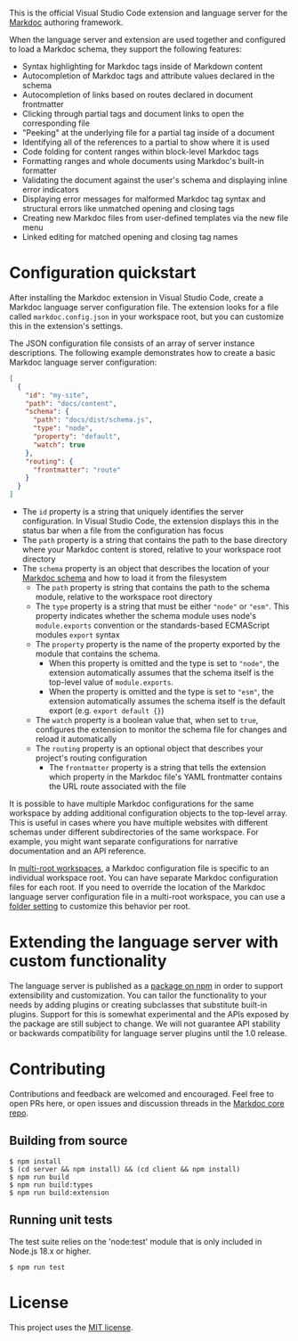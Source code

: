 This is the official Visual Studio Code extension and language server for the [Markdoc](https://markdoc.dev/) authoring framework.

When the language server and extension are used together and configured to load a Markdoc schema, they support the following features:

- Syntax highlighting for Markdoc tags inside of Markdown content
- Autocompletion of Markdoc tags and attribute values declared in the schema
- Autocompletion of links based on routes declared in document frontmatter
- Clicking through partial tags and document links to open the corresponding file
- "Peeking" at the underlying file for a partial tag inside of a document
- Identifying all of the references to a partial to show where it is used
- Code folding for content ranges within block-level Markdoc tags
- Formatting ranges and whole documents using Markdoc's built-in formatter
- Validating the document against the user's schema and displaying inline error indicators
- Displaying error messages for malformed Markdoc tag syntax and structural errors like unmatched opening and closing tags
- Creating new Markdoc files from user-defined templates via the new file menu
- Linked editing for matched opening and closing tag names

# Configuration quickstart

After installing the Markdoc extension in Visual Studio Code, create a Markdoc language server configuration file. The extension looks for a file called `markdoc.config.json` in your workspace root, but you can customize this in the extension's settings.

The JSON configuration file consists of an array of server instance descriptions. The following example demonstrates how to create a basic Markdoc language server configuration:

```json
[
  {
    "id": "my-site",
    "path": "docs/content",
    "schema": {
      "path": "docs/dist/schema.js",
      "type": "node",
      "property": "default",
      "watch": true
    },
    "routing": {
      "frontmatter": "route"
    }
  }
]
```

- The `id` property is a string that uniquely identifies the server configuration. In Visual Studio Code, the extension displays this in the status bar when a file from the configuration has focus
- The `path` property is a string that contains the path to the base directory where your Markdoc content is stored, relative to your workspace root directory
- The `schema` property is an object that describes the location of your [Markdoc schema](https://markdoc.dev/docs/config) and how to load it from the filesystem
  - The `path` property is string that contains the path to the schema module, relative to the workspace root directory
  - The `type` property is a string that must be either `"node"` or `"esm"`. This property indicates whether the schema module uses node's `module.exports` convention or the standards-based ECMAScript modules `export` syntax
  - The `property` property is the name of the property exported by the module that contains the schema.
    - When this property is omitted and the type is set to `"node"`, the extension automatically assumes that the schema itself is the top-level value of `module.exports`.
    - When the property is omitted and the type is set to `"esm"`, the extension automatically assumes the schema itself is the default export (e.g. `export default {}`)
  - The `watch` property is a boolean value that, when set to `true`, configures the extension to monitor the schema file for changes and reload it automatically
  - The `routing` property is an optional object that describes your project's routing configuration
    - The `frontmatter` property is a string that tells the extension which property in the Markdoc file's YAML frontmatter contains the URL route associated with the file

It is possible to have multiple Markdoc configurations for the same workspace by adding additional configuration objects to the top-level array. This is useful in cases where you have multiple websites with different schemas under different subdirectories of the same workspace. For example, you might want separate configurations for narrative documentation and an API reference.

In [multi-root workspaces](https://code.visualstudio.com/docs/editor/multi-root-workspaces), a Markdoc configuration file is specific to an individual workspace root. You can have separate Markdoc configuration files for each root. If you need to override the location of the Markdoc language server configuration file in a multi-root workspace, you can use a [folder setting](https://code.visualstudio.com/docs/editor/multi-root-workspaces#_settings) to customize this behavior per root.

# Extending the language server with custom functionality

The language server is published as a [package on npm](https://www.npmjs.com/package/@markdoc/language-server) in order to support extensibility and customization. You can tailor the functionality to your needs by adding plugins or creating subclasses that substitute built-in plugins. Support for this is somewhat experimental and the APIs exposed by the package are still subject to change. We will not guarantee API stability or backwards compatibility for language server plugins until the 1.0 release.

# Contributing

Contributions and feedback are welcomed and encouraged. Feel free to open PRs here, or open issues and discussion threads in the [Markdoc core repo](https://github.com/markdoc/markdoc).

## Building from source

```
$ npm install
$ (cd server && npm install) && (cd client && npm install)
$ npm run build
$ npm run build:types
$ npm run build:extension
```

## Running unit tests

The test suite relies on the 'node:test' module that is only included in Node.js 18.x or higher.

```
$ npm run test
```

# License

This project uses the [MIT license](LICENSE).
